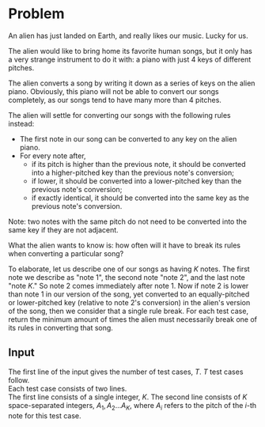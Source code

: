 # Problem

An alien has just landed on Earth, and really likes our music. Lucky for us.

The alien would like to bring home its favorite human songs, but it only has a very strange instrument to do it with: a piano with just 4 keys of different pitches.

The alien converts a song by writing it down as a series of keys on the alien piano. Obviously, this piano will not be able to convert our songs completely, as our songs tend to have many more than 4 pitches.

The alien will settle for converting our songs with the following rules instead:

- The first note in our song can be converted to any key on the alien piano.
- For every note after,
  - if its pitch is higher than the previous note, it should be converted into a higher-pitched key than the previous note's conversion;
  - if lower, it should be converted into a lower-pitched key than the previous note's conversion;
  - if exactly identical, it should be converted into the same key as the previous note's conversion.

Note: two notes with the same pitch do not need to be converted into the same key if they are not adjacent.

What the alien wants to know is: how often will it have to break its rules when converting a particular song?

To elaborate, let us describe one of our songs as having $K$ notes. The first note we describe as "note $1$", the second note "note $2$", and the last note "note $K$."
So note $2$ comes immediately after note $1$.
Now if note $2$ is lower than note $1$ in our version of the song, yet converted to an equally-pitched or lower-pitched key (relative to note $2$'s conversion) in the alien's version of the song, then we consider that a single rule break.
For each test case, return the minimum amount of times the alien must necessarily break one of its rules in converting that song.

## Input

The first line of the input gives the number of test cases, $T$. $T$ test cases follow.  
Each test case consists of two lines.  
The first line consists of a single integer, $K$.
The second line consists of $K$ space-separated integers, $A_1, A_2 ... A_K$, where $A_i$ refers to the pitch of the $i$-th note for this test case.

